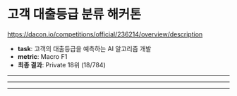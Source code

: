 # 고객 대출등급 분류 해커톤

https://dacon.io/competitions/official/236214/overview/description

- **task**: 고객의 대출등급을 예측하는 AI 알고리즘 개발
- **metric**: Macro F1
- **최종 결과**: Private 18위 (18/784)
---
---
---
